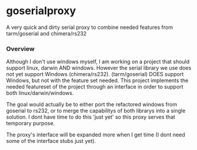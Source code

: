 goserialproxy
=============

A very quick and dirty serial proxy to combine needed features from tarm/goserial and chimera/rs232


### Overview
Although I don't use windows myself, I am working on a project that should support linux, darwin AND windows. However the serial library we use does not yet support Windows (chimera/rs232). (tarm/goserial) DOES support Windows, but not with the feature set needed. This project implements the needed featureset of the project through an interface in order to support both linux/darwin/windows.

The goal would actually be to either port the refactored windows from goserial to rs232, or to merge the capabilitys of both librarys into a single solution. I dont have time to do this 'just yet' so this proxy serves that temporary purpose.

The proxy's interface will be expanded more when I get time (I dont need some of the interface stubs just yet).

